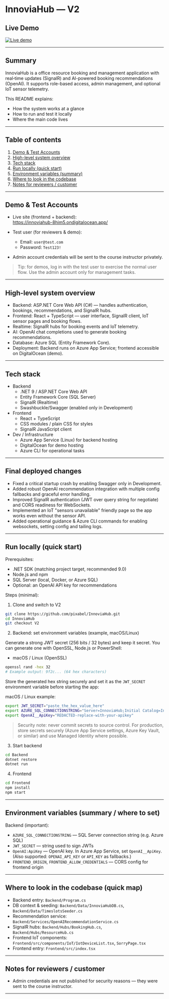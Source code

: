 # InnoviaHub — V2

## Live Demo

[![Live demo](https://img.shields.io/badge/demo-live-brightgreen.svg)](https://innoviahub-8him5.ondigitalocean.app/)

---

## Summary

InnoviaHub is a office resource booking and management application with real‑time updates (SignalR) and AI-powered booking recommendations (OpenAI). It supports role-based access, admin management, and optional IoT sensor telemetry.

This README explains:

- How the system works at a glance
- How to run and test it locally
- Where the main code lives

---

## Table of contents

1. [Demo & Test Accounts](#demo--test-accounts)  
2. [High-level system overview](#high-level-system-overview)  
3. [Tech stack](#tech-stack)  
4. [Run locally (quick start)](#run-locally-quick-start)  
5. [Environment variables (summary)](#environment-variables-summary--where-to-set)  
6. [Where to look in the codebase](#where-to-look-in-the-codebase-quick-map)  
7. [Notes for reviewers / customer](#notes-for-reviewers--customer)

---

## Demo & Test Accounts

- Live site (frontend + backend):  
  <https://innoviahub-8him5.ondigitalocean.app/>

- Test user (for reviewers & demo):
  - Email: `user@test.com`  
  - Password: `Test123!`

- Admin account credentials will be sent to the course instructor privately.

> Tip: for demos, log in with the test user to exercise the normal user flow. Use the admin account only for management tasks.

---

## High-level system overview

- Backend: ASP.NET Core Web API (C#) — handles authentication, bookings, recommendations, and SignalR hubs.  
- Frontend: React + TypeScript — user interface, SignalR client, IoT sensor pages and booking flows.  
- Realtime: SignalR hubs for booking events and IoT telemetry.  
- AI: OpenAI chat completions used to generate booking recommendations.  
- Database: Azure SQL (Entity Framework Core).  
- Deployment: Backend runs on Azure App Service; frontend accessible on DigitalOcean (demo).

---

## Tech stack

- Backend
  - .NET 9 / ASP.NET Core Web API
  - Entity Framework Core (SQL Server)
  - SignalR (Realtime)
  - Swashbuckle/Swagger (enabled only in Development)
- Frontend
  - React + TypeScript
  - CSS modules / plain CSS for styles
  - SignalR JavaScript client
- Dev / Infrastructure
  - Azure App Service (Linux) for backend hosting
  - DigitalOcean for demo hosting
  - Azure CLI for operational tasks

---

## Final deployed changes

- Fixed a critical startup crash by enabling Swagger only in Development.
- Added robust OpenAI recommendation integration with multiple config fallbacks and graceful error handling.
- Improved SignalR authentication (JWT over query string for negotiate) and CORS readiness for WebSockets.
- Implemented an IoT "sensors unavailable" friendly page so the app works even without the sensor API.
- Added operational guidance & Azure CLI commands for enabling websockets, setting config and tailing logs.

---

## Run locally (quick start)

Prerequisites:

- .NET SDK (matching project target, recommended 9.0)
- Node.js and npm
- SQL Server (local, Docker, or Azure SQL)
- Optional: an OpenAI API key for recommendations

Steps (minimal):

1. Clone and switch to V2

```bash
git clone https://github.com/pixabel/InnoviaHub.git
cd InnoviaHub
git checkout V2
```

2. Backend: set environment variables (example, macOS/Linux)

Generate a strong JWT secret (256 bits / 32 bytes) and keep it secret. You can generate one with OpenSSL, Node.js or PowerShell:

- macOS / Linux (OpenSSL)

```bash
openssl rand -hex 32
# Example output: 9f2c... (64 hex characters)
```

Store the generated hex string securely and set it as the `JWT_SECRET` environment variable before starting the app:

macOS / Linux example:

```bash
export JWT_SECRET="paste_the_hex_value_here"
export AZURE_SQL_CONNECTIONSTRING="Server=InnoviaHub;Initial Catalog=InnoviaHub;User ID=sqladmin;Password=ServerTest123!;"
export OpenAI__ApiKey="REDACTED-replace-with-your-apikey"
```

> Security note: never commit secrets to source control. For production, store secrets securely (Azure App Service settings, Azure Key Vault, or similar) and use Managed Identity where possible.

3. Start backend

```bash
cd Backend
dotnet restore
dotnet run
```

4. Frontend

```bash
cd Frontend
npm install
npm start
```

---

## Environment variables (summary / where to set)

Backend (important):

- `AZURE_SQL_CONNECTIONSTRING` — SQL Server connection string (e.g. Azure SQL)
- `JWT_SECRET` — string used to sign JWTs
- `OpenAI:ApiKey` — OpenAI key. In Azure App Service, set `OpenAI__ApiKey`. (Also supported: `OPENAI_API_KEY` or `API_KEY` as fallbacks.)
- `FRONTEND_ORIGIN`, `FRONTEND_ALLOW_CREDENTIALS` — CORS config for frontend origin

---

## Where to look in the codebase (quick map)

- Backend entry: `Backend/Program.cs`
- DB context & seeding: `Backend/Data/InnoviaHubDB.cs`, `Backend/Data/TimeslotsSeeder.cs`
- Recommendation service: `Backend/Services/OpenAIRecommendationService.cs`
- SignalR hubs: `Backend/Hubs/BookingHub.cs`, `Backend/Hubs/ResourceHub.cs`
- Frontend IoT components: `Frontend/src/components/IoT/IotDeviceList.tsx`, `SorryPage.tsx`
- Frontend entry: `Frontend/src/index.tsx`

---

## Notes for reviewers / customer

- Admin credentials are not published for security reasons — they were sent to the course instructor.  

---
